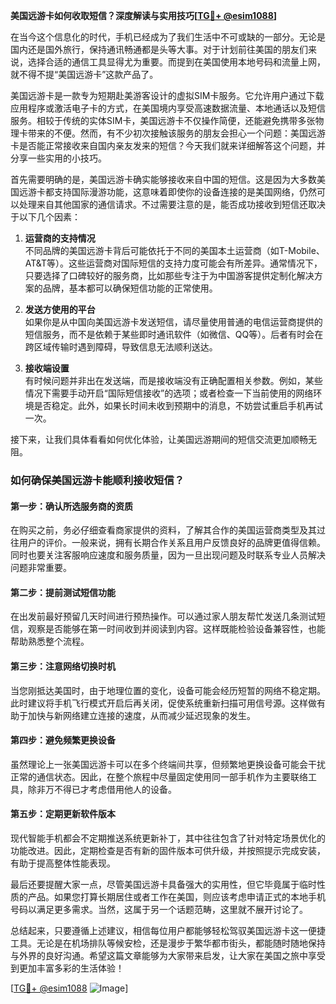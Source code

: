 **美国远游卡如何收取短信？深度解读与实用技巧[[TG💪+ @esim1088](https://t.me/s/esim1088)]**

在当今这个信息化的时代，手机已经成为了我们生活中不可或缺的一部分。无论是国内还是国外旅行，保持通讯畅通都是头等大事。对于计划前往美国的朋友们来说，选择合适的通信工具显得尤为重要。而提到在美国使用本地号码和流量上网，就不得不提“美国远游卡”这款产品了。

美国远游卡是一款专为短期赴美游客设计的虚拟SIM卡服务。它允许用户通过下载应用程序或激活电子卡的方式，在美国境内享受高速数据流量、本地通话以及短信服务。相较于传统的实体SIM卡，美国远游卡不仅操作简便，还能避免携带多张物理卡带来的不便。然而，有不少初次接触该服务的朋友会担心一个问题：美国远游卡是否能正常接收来自国内亲友发来的短信？今天我们就来详细解答这个问题，并分享一些实用的小技巧。

首先需要明确的是，美国远游卡确实能够接收来自中国的短信。这是因为大多数美国远游卡都支持国际漫游功能，这意味着即使你的设备连接的是美国网络，仍然可以处理来自其他国家的通信请求。不过需要注意的是，能否成功接收到短信还取决于以下几个因素：

1. **运营商的支持情况**  
   不同品牌的美国远游卡背后可能依托于不同的美国本土运营商（如T-Mobile、AT&T等）。这些运营商对国际短信的支持力度可能会有所差异。通常情况下，只要选择了口碑较好的服务商，比如那些专注于为中国游客提供定制化解决方案的品牌，基本都可以确保短信功能的正常使用。

2. **发送方使用的平台**  
   如果你是从中国向美国远游卡发送短信，请尽量使用普通的电信运营商提供的短信服务，而不是依赖于某些即时通讯软件（如微信、QQ等）。后者有时会在跨区域传输时遇到障碍，导致信息无法顺利送达。

3. **接收端设置**  
   有时候问题并非出在发送端，而是接收端没有正确配置相关参数。例如，某些情况下需要手动开启“国际短信接收”的选项；或者检查一下当前使用的网络环境是否稳定。此外，如果长时间未收到预期中的消息，不妨尝试重启手机再试一次。

接下来，让我们具体看看如何优化体验，让美国远游期间的短信交流更加顺畅无阻。

### 如何确保美国远游卡能顺利接收短信？

#### 第一步：确认所选服务商的资质
在购买之前，务必仔细查看商家提供的资料，了解其合作的美国运营商类型及其过往用户的评价。一般来说，拥有长期合作关系且用户反馈良好的品牌更值得信赖。同时也要关注客服响应速度和服务质量，因为一旦出现问题及时联系专业人员解决问题非常重要。

#### 第二步：提前测试短信功能
在出发前最好预留几天时间进行预热操作。可以通过家人朋友帮忙发送几条测试短信，观察是否能够在第一时间收到并阅读到内容。这样既能检验设备兼容性，也能帮助熟悉整个流程。

#### 第三步：注意网络切换时机
当您刚抵达美国时，由于地理位置的变化，设备可能会经历短暂的网络不稳定期。此时建议将手机飞行模式开启后再关闭，促使系统重新扫描可用信号源。这样做有助于加快与新网络建立连接的速度，从而减少延迟现象的发生。

#### 第四步：避免频繁更换设备
虽然理论上一张美国远游卡可以在多个终端间共享，但频繁地更换设备可能会干扰正常的通信状态。因此，在整个旅程中尽量固定使用同一部手机作为主要联络工具，除非万不得已才考虑借用他人的设备。

#### 第五步：定期更新软件版本
现代智能手机都会不定期推送系统更新补丁，其中往往包含了针对特定场景优化的功能改进。因此，定期检查是否有新的固件版本可供升级，并按照提示完成安装，有助于提高整体性能表现。

最后还要提醒大家一点，尽管美国远游卡具备强大的实用性，但它毕竟属于临时性质的产品。如果您打算长期居住或者工作在美国，则应该考虑申请正式的本地手机号码以满足更多需求。当然，这属于另一个话题范畴，这里就不展开讨论了。

总结起来，只要遵循上述建议，相信每位用户都能够轻松驾驭美国远游卡这一便捷工具。无论是在机场排队等候安检，还是漫步于繁华都市街头，都能随时随地保持与外界的良好沟通。希望这篇文章能够为大家带来启发，让大家在美国之旅中享受到更加丰富多彩的生活体验！

[[TG💪+ @esim1088](https://t.me/s/esim1088) ![Image](https://i.postimg.cc/4NQfJmqS/Snipaste-2025-05-13-00-14-12.png)]